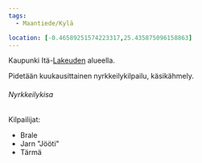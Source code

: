 ```yaml
---
tags:
  - Maantiede/Kylä

location: [-0.46589251574223317,25.435875096158863]
---
```

Kaupunki Itä-[Lakeuden](Lakeus) alueella.

Pidetään kuukausittainen nyrkkeilykilpailu, käsikähmely.
###### Nyrkkeilykisa

Kilpailijat:
- Brale
- Jarn "Jööti"
- Tärmä

